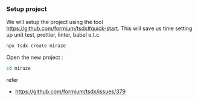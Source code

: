

### Setup project 

We will setup the project using the tool https://github.com/formium/tsdx#quick-start. This will save us time setting up unit test, prettier, linter, babel e.t.c

```bash
npx tsdx create miraze
```

Open the new project : 

```bash
cd miraze
```

refer

- https://github.com/formium/tsdx/issues/379